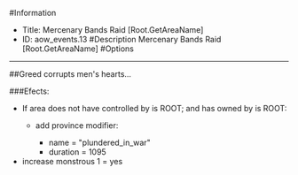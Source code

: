 #Information
 - Title: Mercenary Bands Raid [Root.GetAreaName]
 - ID: aow_events.13
#Description
Mercenary Bands Raid [Root.GetAreaName]
#Options

___
##Greed corrupts men's hearts...

###Efects:<ul><li>If area does not have controlled by is ROOT; and  has owned by is ROOT:</li><ul><li>add province modifier:</li><ul><li>name = "plundered_in_war"</li><li>duration = 1095</li></ul></ul><li>increase monstrous 1 = yes</li></ul>
